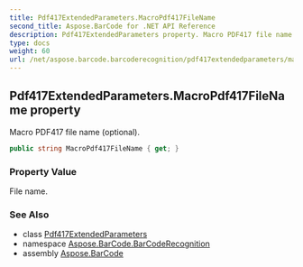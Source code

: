 ```yaml
---
title: Pdf417ExtendedParameters.MacroPdf417FileName
second_title: Aspose.BarCode for .NET API Reference
description: Pdf417ExtendedParameters property. Macro PDF417 file name optional
type: docs
weight: 60
url: /net/aspose.barcode.barcoderecognition/pdf417extendedparameters/macropdf417filename/
---
```

## Pdf417ExtendedParameters.MacroPdf417FileName property

Macro PDF417 file name (optional).

```csharp
public string MacroPdf417FileName { get; }
```

### Property Value

File name.

### See Also

* class [Pdf417ExtendedParameters](../)
* namespace [Aspose.BarCode.BarCodeRecognition](../../pdf417extendedparameters/)
* assembly [Aspose.BarCode](../../../)


